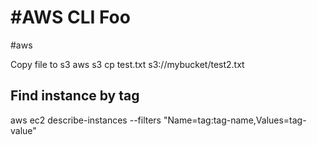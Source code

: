 # #AWS CLI Foo
#aws

Copy file to s3
aws s3 cp test.txt s3://mybucket/test2.txt

## Find instance by tag
aws ec2 describe-instances --filters "Name=tag:tag-name,Values=tag-value"
